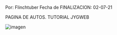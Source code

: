 Por: Flinchtuber Fecha de FINALIZACION: 02-07-21

PAGINA DE AUTOS. TUTORIAL JYGWEB

![imagen](https://user-images.githubusercontent.com/72756232/128574079-6521a825-144b-44a3-a340-7a83593d100b.png)
